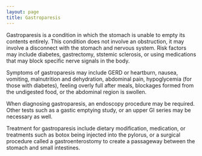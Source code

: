 ```yaml
---
layout: page
title: Gastroparesis
---
```


Gastroparesis is a condition in which the stomach is unable to empty its contents entirely.
This condition does not involve an obstruction, it may involve a disconnect with the stomach and nervous system.
Risk factors may include diabetes, gastrectomy, ststemic sclerosis, or using medications that may block specific nerve signals in the body.

Symptoms of gastroparesis may include GERD or heartburn, nausea, vomiting, malnutrition and dehydration, abdominal pain, hypoglycemia (for those with diabetes), feeling overly full after meals, blockages formed from the undigested food, or the abdominal region is swollen.

When diagnosing gastroparesis, an endoscopy procedure may be required. Other tests such as a gastic emptying study, or an upper GI series may be necessary as well.

Treatment for gastroparesis include dietary modification, medication, or treatments such as botox being injected into the pylorus, or a surgical procedure called a gastroenterostomy to create a passageway between the stomach and small intestines.
